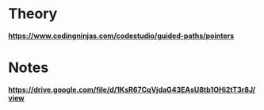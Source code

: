 # Theory

**https://www.codingninjas.com/codestudio/guided-paths/pointers**

# Notes

**https://drive.google.com/file/d/1KsR67CqVjdaG43EAsU8tb1OHi2tT3r8J/view**
